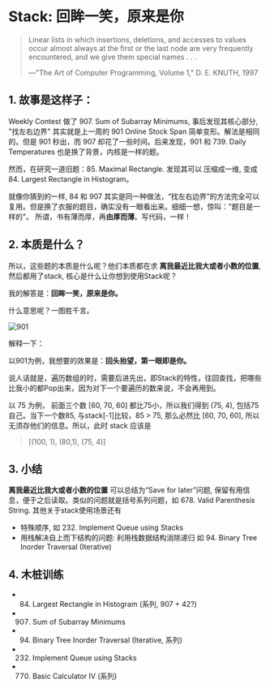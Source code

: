 # Stack: 回眸一笑，原来是你

> Linear lists in which insertions, deletions, and accesses to values occur almost always at the first or the last node are very frequently encountered, and we give them special names . . . 
> 
> —"The Art of Computer Programming, Volume 1,"  D. E. KNUTH, 1997


	
## 1. 故事是这样子：
	
Weekly Contest 做了 907. Sum of Subarray Minimums, 事后发现其核心部分, "找左右边界" 其实就是上一周的 901 Online Stock Span 简单变形。解法是相同的。但是 901 秒出，而 907 却花了一些时间。后来发现，901 和 739. Daily Temperatures 也是换了背景，内核是一样的题。
	
然而，在研究一道旧题：85. Maximal Rectangle. 发现其可以 压缩成一维, 变成 84. Largest Rectangle in Histogram。
	
就像你猜到的一样, 84 和 907 其实是同一种做法，“找左右边界”的方法完全可以复用。但是换了衣服的题目，确实没有一眼看出来。细细一想，惊叫："题目是一样的"。 所谓，书有薄而厚，再**由厚而薄**。写代码，一样！
	
## 2. 本质是什么？
	
所以，这些题的本质是什么呢？他们本质都在求 **离我最近比我大或者小数的位置**, 然后都用了stack, 核心是什么让你想到使用Stack呢？ 
	
我的解答是：**回眸一笑，原来是你。**
	
什么意思呢？一图胜千言。
	
![901](https://i.imgur.com/Cg3x69B.png)
	
解释一下：
	
以901为例，我想要的效果是：**回头抬望，第一眼即是你。** 

说人话就是，遍历数组的时，需要后进先出，即Stack的特性，往回查找，把哪些比我小的都Pop出来，因为对下一个要遍历的数来说，不会再用到。

以 75 为例， 前面三个数 [60, 70, 60] 都比75小，所以我们得到 (75, 4), 包括75自己。当下一个数85, 与stack[-1]比较，85 > 75, 那么必然比 [60, 70, 60], 所以无须存他们的信息。所以，此时 stack 应该是

>[(100, 1), (80,1), (75, 4)]
	
## 3. 小结
	
**离我最近比我大或者小数的位置** 可以总结为“Save for later”问题, 保留有用信息，便于之后读取。类似的问题就是括号系列问题，如 678. Valid Parenthesis String. 其他关于stack使用场景还有
	
- 特殊顺序, 如 232. Implement Queue using Stacks
- 用栈解决自上而下结构的问题: 利用栈数据结构消除递归 如 94. Binary Tree Inorder Traversal (Iterative)


## 4. 木桩训练

* 84. Largest Rectangle in Histogram (系列, 907 + 42?)
* 907. Sum of Subarray Minimums 
* 94. Binary Tree Inorder Traversal (Iterative, 系列) 
* 232. Implement Queue using Stacks
* 770. Basic Calculator IV (系列)
	